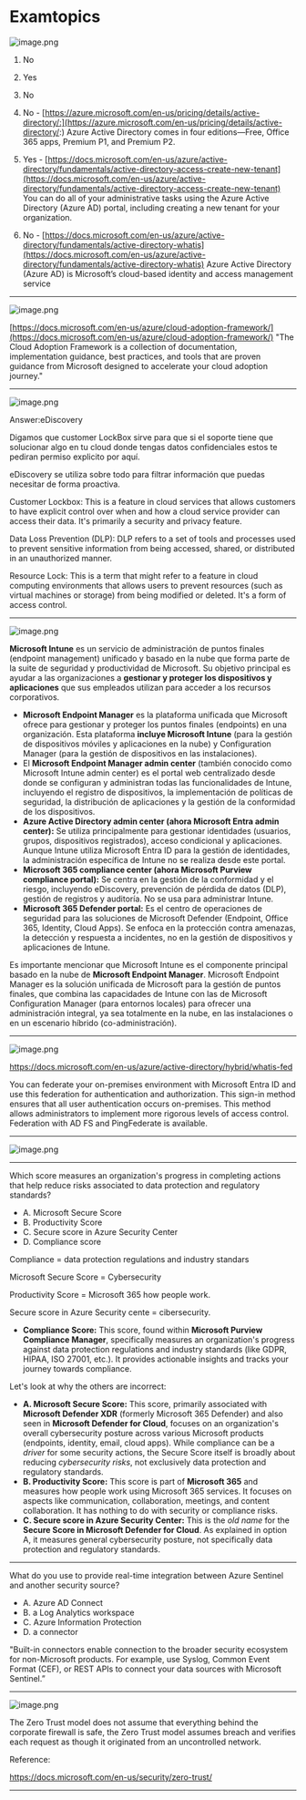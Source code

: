 # Examtopics

![image.png](Examtopics%2028b5bd7c86108168930acc88b0afeea7/image.png)

1. No
2. Yes
3. No

1. No - [https://azure.microsoft.com/en-us/pricing/details/active-directory/:](https://azure.microsoft.com/en-us/pricing/details/active-directory/:) Azure Active Directory comes in four editions—Free, Office 365 apps, Premium P1, and Premium P2.
2. Yes - [https://docs.microsoft.com/en-us/azure/active-directory/fundamentals/active-directory-access-create-new-tenant](https://docs.microsoft.com/en-us/azure/active-directory/fundamentals/active-directory-access-create-new-tenant) You can do all of your administrative tasks using the Azure Active Directory (Azure AD) portal, including creating a new tenant for your organization.
3. No - [https://docs.microsoft.com/en-us/azure/active-directory/fundamentals/active-directory-whatis](https://docs.microsoft.com/en-us/azure/active-directory/fundamentals/active-directory-whatis) Azure Active Directory (Azure AD) is Microsoft’s cloud-based identity and access management service

---

![image.png](Examtopics%2028b5bd7c86108168930acc88b0afeea7/image%201.png)

[https://docs.microsoft.com/en-us/azure/cloud-adoption-framework/](https://docs.microsoft.com/en-us/azure/cloud-adoption-framework/)
"The Cloud Adoption Framework is a collection of documentation, implementation guidance, best practices, and tools that are proven guidance from Microsoft designed to accelerate your cloud adoption journey."

---

![image.png](Examtopics%2028b5bd7c86108168930acc88b0afeea7/image%202.png)

Answer:eDiscovery

Digamos que customer LockBox sirve para que si el soporte tiene que solucionar algo en tu cloud donde tengas datos confidenciales estos te pediran permiso explicito por aquí.

eDiscovery se utiliza sobre todo para filtrar información que puedas necesitar de forma proactiva.

Customer Lockbox: This is a feature in cloud services that allows customers to have explicit control over when and how a cloud service provider can access their data. It's primarily a security and privacy feature.

Data Loss Prevention (DLP): DLP refers to a set of tools and processes used to prevent sensitive information from being accessed, shared, or distributed in an unauthorized manner.

Resource Lock: This is a term that might refer to a feature in cloud computing environments that allows users to prevent resources (such as virtual machines or storage) from being modified or deleted. It's a form of access control.

---

![image.png](Examtopics%2028b5bd7c86108168930acc88b0afeea7/image%203.png)

**Microsoft Intune** es un servicio de administración de puntos finales (endpoint management) unificado y basado en la nube que forma parte de la suite de seguridad y productividad de Microsoft. Su objetivo principal es ayudar a las organizaciones a **gestionar y proteger los dispositivos y aplicaciones** que sus empleados utilizan para acceder a los recursos corporativos.

- **Microsoft Endpoint Manager** es la plataforma unificada que Microsoft ofrece para gestionar y proteger los puntos finales (endpoints) en una organización. Esta plataforma **incluye Microsoft Intune** (para la gestión de dispositivos móviles y aplicaciones en la nube) y Configuration Manager (para la gestión de dispositivos en las instalaciones).
- El **Microsoft Endpoint Manager admin center** (también conocido como Microsoft Intune admin center) es el portal web centralizado desde donde se configuran y administran todas las funcionalidades de Intune, incluyendo el registro de dispositivos, la implementación de políticas de seguridad, la distribución de aplicaciones y la gestión de la conformidad de los dispositivos.
- **Azure Active Directory admin center (ahora Microsoft Entra admin center):** Se utiliza principalmente para gestionar identidades (usuarios, grupos, dispositivos registrados), acceso condicional y aplicaciones. Aunque Intune utiliza Microsoft Entra ID para la gestión de identidades, la administración específica de Intune no se realiza desde este portal.
- **Microsoft 365 compliance center (ahora Microsoft Purview compliance portal):** Se centra en la gestión de la conformidad y el riesgo, incluyendo eDiscovery, prevención de pérdida de datos (DLP), gestión de registros y auditoría. No se usa para administrar Intune.
- **Microsoft 365 Defender portal:** Es el centro de operaciones de seguridad para las soluciones de Microsoft Defender (Endpoint, Office 365, Identity, Cloud Apps). Se enfoca en la protección contra amenazas, la detección y respuesta a incidentes, no en la gestión de dispositivos y aplicaciones de Intune.

Es importante mencionar que Microsoft Intune es el componente principal basado en la nube de **Microsoft Endpoint Manager**. Microsoft Endpoint Manager es la solución unificada de Microsoft para la gestión de puntos finales, que combina las capacidades de Intune con las de Microsoft Configuration Manager (para entornos locales) para ofrecer una administración integral, ya sea totalmente en la nube, en las instalaciones o en un escenario híbrido (co-administración).

---

![image.png](Examtopics%2028b5bd7c86108168930acc88b0afeea7/image%204.png)

https://docs.microsoft.com/en-us/azure/active-directory/hybrid/whatis-fed

You can federate your on-premises environment with Microsoft Entra ID and use this federation for authentication and authorization. This sign-in method ensures that all user authentication occurs on-premises. This method allows administrators to implement more rigorous levels of access control. Federation with AD FS and PingFederate is available.

---

![image.png](Examtopics%2028b5bd7c86108168930acc88b0afeea7/image%205.png)

---

Which score measures an organization's progress in completing actions that help reduce risks associated to data protection and regulatory standards?

- A. Microsoft Secure Score
- B. Productivity Score
- C. Secure score in Azure Security Center
- D. Compliance score

Compliance = data protection regulations and industry standars

Microsoft Secure Score = Cybersecurity

Productivity Score = Microsoft 365 how people work.

Secure score in Azure Security cente = cibersecurity.

- **Compliance Score:** This score, found within **Microsoft Purview Compliance Manager**, specifically measures an organization's progress against data protection regulations and industry standards (like GDPR, HIPAA, ISO 27001, etc.). It provides actionable insights and tracks your journey towards compliance.

Let's look at why the others are incorrect:

- **A. Microsoft Secure Score:** This score, primarily associated with **Microsoft Defender XDR** (formerly Microsoft 365 Defender) and also seen in **Microsoft Defender for Cloud**, focuses on an organization's overall cybersecurity posture across various Microsoft products (endpoints, identity, email, cloud apps). While compliance can be a *driver* for some security actions, the Secure Score itself is broadly about reducing *cybersecurity risks*, not exclusively data protection and regulatory standards.
- **B. Productivity Score:** This score is part of **Microsoft 365** and measures how people work using Microsoft 365 services. It focuses on aspects like communication, collaboration, meetings, and content collaboration. It has nothing to do with security or compliance risks.
- **C. Secure score in Azure Security Center:** This is the *old name* for the **Secure Score in Microsoft Defender for Cloud**. As explained in option A, it measures general cybersecurity posture, not specifically data protection and regulatory standards.

---

What do you use to provide real-time integration between Azure Sentinel and another security source?

- A. Azure AD Connect
- B. a Log Analytics workspace
- C. Azure Information Protection
- D. a connector

"Built-in connectors enable connection to the broader security ecosystem for non-Microsoft products. For example, use Syslog, Common Event Format (CEF), or REST APIs to connect your data sources with Microsoft Sentinel.”

---

![image.png](Examtopics%2028b5bd7c86108168930acc88b0afeea7/image%206.png)

The Zero Trust model does not assume that everything behind the corporate firewall is safe, the Zero Trust model assumes breach and verifies each request as though it originated from an uncontrolled network.

Reference:

https://docs.microsoft.com/en-us/security/zero-trust/

---